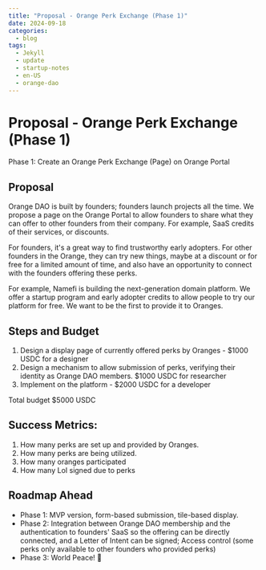 ```yaml
---
title: "Proposal - Orange Perk Exchange (Phase 1)"
date: 2024-09-18
categories:
  - blog
tags:
  - Jekyll
  - update
  - startup-notes
  - en-US
  - orange-dao
---
```


# Proposal - Orange Perk Exchange (Phase 1)

Phase 1: Create an Orange Perk Exchange (Page) on Orange Portal

## Proposal
Orange DAO is built by founders; founders launch projects all the time. 
We propose a page on the Orange Portal to allow founders to share what they 
can offer to other founders from their company. For example, SaaS credits of 
their services, or discounts. 

For founders, it's a great way to find trustworthy early adopters. For other 
founders in the Orange, they can try new things, maybe at a discount or for 
free for a limited amount of time, and also have an opportunity to connect 
with the founders offering these perks.

For example, Namefi is building the next-generation domain platform. We offer 
a startup program and early adopter credits to allow people to try our 
platform for free. We want to be the first to provide it to Oranges.

## Steps and Budget
1. Design a display page of currently offered perks by Oranges - $1000 USDC for a designer
2. Design a mechanism to allow submission of perks, verifying their identity 
   as Orange DAO members. $1000 USDC for researcher
3. Implement on the platform - $2000 USDC for a developer

Total budget $5000 USDC

## Success Metrics:
1. How many perks are set up and provided by Oranges.
2. How many perks are being utilized.
3. How many oranges participated
4. How many LoI signed due to perks

## Roadmap Ahead
- Phase 1: MVP version, form-based submission, tile-based display.
- Phase 2: Integration between Orange DAO membership and the authentication 
  to founders' SaaS so the offering can be directly connected, and a Letter 
  of Intent can be signed; Access control (some perks only available to other founders who provided perks)
- Phase 3: World Peace! 🎩